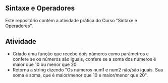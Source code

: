 ## Sintaxe e Operadores

Este repositório contém a atividade prática do Curso "Sintaxe e Operadores".
## Atividade

   * Criado uma função que recebe dois números como parâmetros e confere se os números são iguais, confere se a soma dos números é maior que 10 ou menor que 20.
   * Retorna a string dizendo "Os números num1 e num2 não/são iguais. Sua soma é soma, que é maior/menor que 10 e maior/menor que 20".

